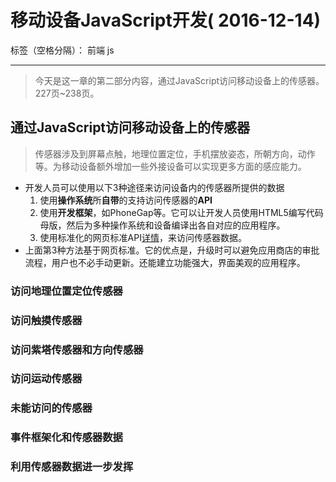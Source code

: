﻿# 移动设备JavaScript开发( 2016-12-14)

标签（空格分隔）： 前端 js

---

> 今天是这一章的第二部分内容，通过JavaScript访问移动设备上的传感器。227页~238页。

## **通过JavaScript访问移动设备上的传感器**
> 传感器涉及到屏幕点触，地理位置定位，手机摆放姿态，所朝方向，动作等。为移动设备额外增加一些外接设备可以实现更多方面的感应能力。

- 开发人员可以使用以下3种途径来访问设备内的传感器所提供的数据
    1. 使用**操作系统**所**自带**的支持访问传感器的**API**
    2. 使用**开发框架**，如PhoneGap等。它可以让开发人员使用HTML5编写代码母版，然后为多种操作系统和设备编译出各自对应的应用程序。
    3. 使用标准化的网页标准API[详情][1]，来访问传感器数据。
- 上面第3种方法基于网页标准。它的优点是，升级时可以避免应用商店的审批流程，用户也不必手动更新。还能建立功能强大，界面美观的应用程序。
    
### **访问地理位置定位传感器**
### **访问触摸传感器**
### **访问紫塔传感器和方向传感器**
### **访问运动传感器**
### **未能访问的传感器**
### **事件框架化和传感器数据**
### **利用传感器数据进一步发挥**


  [1]: http://www.w3.org/2009/dap/
